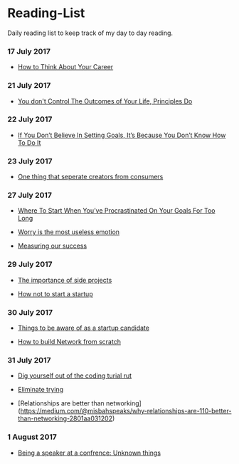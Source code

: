 # Reading-List

Daily reading list to keep track of my day to day reading.

### 17 July 2017

* [How to Think About Your Career](https://medium.com/the-year-of-the-looking-glass/how-to-think-about-your-career-abf5300eba08)

### 21 July 2017

* [You don't Control The Outcomes of Your Life, Principles Do](https://journal.thriveglobal.com/you-dont-control-the-outcomes-of-your-life-principles-do-8df92de68d2f)


### 22 July 2017

* [If You Don’t Believe In Setting Goals, It’s Because You Don’t Know How To Do It](https://medium.com/@benjaminhardy/if-you-dont-believe-in-setting-goals-it-s-because-you-don-t-know-how-to-do-it-cdddea181aab)


### 23 July 2017

* [One thing that seperate creators from consumers](https://journal.thriveglobal.com/the-difference-between-those-who-always-remain-children-and-the-few-who-truly-succeed-a5c7669224d4)

### 27 July 2017

* [Where To Start When You’ve Procrastinated On Your Goals For Too Long](https://medium.com/personal-growth/where-to-start-when-youve-procrastinated-on-your-goals-for-too-long-ead87d0c91ba)

* [Worry is the most useless emotion](https://m.signalvnoise.com/worry-is-the-most-useless-emotion-a7cf0ec65474)

* [Measuring our success](http://www.whatkatfoundout.com/measuring-success/)


### 29 July 2017

* [The importance of side projects](https://medium.com/the-year-of-the-looking-glass/the-importance-of-side-projects-cf9f63954031)

* [How not to start a startup](https://medium.com/the-mission/how-not-to-start-a-startup-e87c5b344909)

### 30 July 2017

* [Things to be aware of as a startup candidate](https://www.linkedin.com/pulse/dear-startup-candidates-4-things-matter-more-me-than-your-ajay-yadav)

* [How to build Network from scratch](https://www.linkedin.com/pulse/how-build-your-network-from-scratch-startup-founder-ajay-yadav)

### 31 July 2017

* [Dig yourself out of the coding turial rut](https://medium.freecodecamp.org/how-to-dig-yourself-out-of-the-coding-tutorial-rut-7d3b2232f234)

* [Eliminate trying](https://medium.com/the-mission/eliminate-trying-its-for-wimps-526c83e5338c)

* [Relationships are better than networking] (https://medium.com/@misbahspeaks/why-relationships-are-110-better-than-networking-2801aa031202) 

### 1 August 2017

* [Being a speaker at a confrence: Unknown things](https://medium.com/@firt/being-a-speaker-parts-unknown-1e03489fe098)
